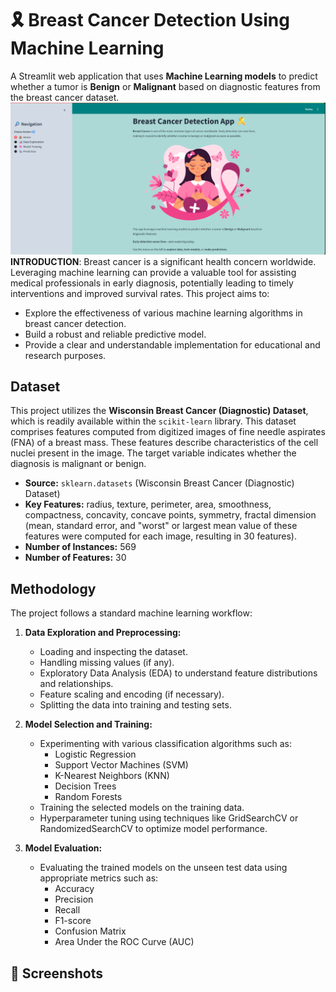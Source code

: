 # 🎗️ Breast Cancer Detection Using Machine Learning
A Streamlit web application that uses **Machine Learning models** to predict whether a tumor is **Benign** or **Malignant** based on diagnostic features from the breast cancer dataset.
![image alt](https://github.com/nitesh-101/Breast_Cancer_Detection_Using_ML/blob/main/Screenshot%202025-05-05%20222929.png?raw=true)
**INTRODUCTION**:
Breast cancer is a significant health concern worldwide. Leveraging machine learning can provide a valuable tool for assisting medical professionals in early diagnosis, potentially leading to timely interventions and improved survival rates. This project aims to:
* Explore the effectiveness of various machine learning algorithms in breast cancer detection.
* Build a robust and reliable predictive model.
* Provide a clear and understandable implementation for educational and research purposes.

## Dataset

This project utilizes the **Wisconsin Breast Cancer (Diagnostic) Dataset**, which is readily available within the `scikit-learn` library. This dataset comprises features computed from digitized images of fine needle aspirates (FNA) of a breast mass. These features describe characteristics of the cell nuclei present in the image. The target variable indicates whether the diagnosis is malignant or benign.

* **Source:** `sklearn.datasets` (Wisconsin Breast Cancer (Diagnostic) Dataset)
* **Key Features:** radius, texture, perimeter, area, smoothness, compactness, concavity, concave points, symmetry, fractal dimension (mean, standard error, and "worst" or largest mean value of these features were computed for each image, resulting in 30 features).
* **Number of Instances:** 569
* **Number of Features:** 30

## Methodology
The project follows a standard machine learning workflow:

1.  **Data Exploration and Preprocessing:**
    * Loading and inspecting the dataset.
    * Handling missing values (if any).
    * Exploratory Data Analysis (EDA) to understand feature distributions and relationships.
    * Feature scaling and encoding (if necessary).
    * Splitting the data into training and testing sets.

2.  **Model Selection and Training:**
    * Experimenting with various classification algorithms such as:
        * Logistic Regression
        * Support Vector Machines (SVM)
        * K-Nearest Neighbors (KNN)
        * Decision Trees
        * Random Forests
    * Training the selected models on the training data.
    * Hyperparameter tuning using techniques like GridSearchCV or RandomizedSearchCV to optimize model performance.

3.  **Model Evaluation:**
    * Evaluating the trained models on the unseen test data using appropriate metrics such as:
        * Accuracy
        * Precision
        * Recall
        * F1-score
        * Confusion Matrix
        * Area Under the ROC Curve (AUC)

## 📸 Screenshots
